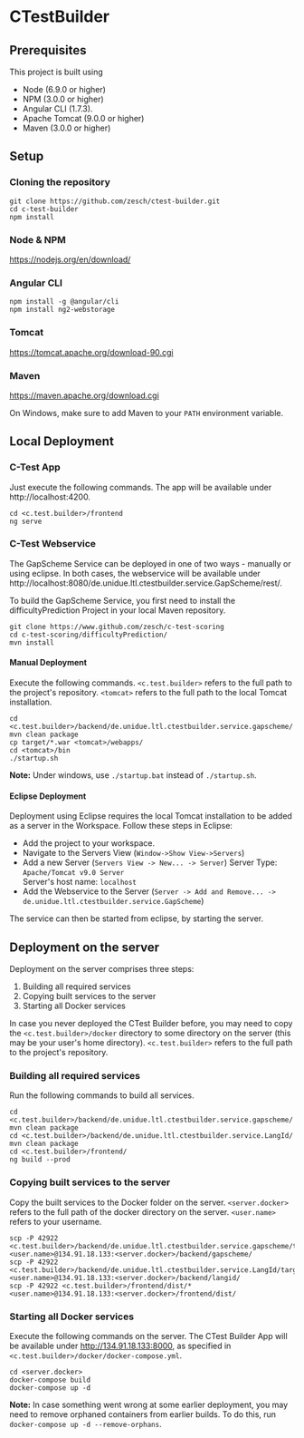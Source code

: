 # CTestBuilder

## Prerequisites
This project is built using 

+ Node (6.9.0 or higher)
+ NPM  (3.0.0 or higher) 
+ Angular CLI (1.7.3). 
+ Apache Tomcat (9.0.0 or higher)
+ Maven (3.0.0 or higher)

## Setup

### Cloning the repository
```
git clone https://github.com/zesch/ctest-builder.git
cd c-test-builder
npm install
```

### Node & NPM

https://nodejs.org/en/download/

### Angular CLI

```
npm install -g @angular/cli
npm install ng2-webstorage
```

### Tomcat

https://tomcat.apache.org/download-90.cgi

### Maven 

https://maven.apache.org/download.cgi

On Windows, make sure to add Maven to your `PATH` environment variable.

## Local Deployment

### C-Test App
Just execute the following commands. The app will be available under http://localhost:4200.

```
cd <c.test.builder>/frontend
ng serve
```

### C-Test Webservice

The GapScheme Service can be deployed in one of two ways - manually or using eclipse. 
In both cases, the webservice will be available under http://localhost:8080/de.unidue.ltl.ctestbuilder.service.GapScheme/rest/.

To build the GapScheme Service, you first need to install the difficultyPrediction Project in your local Maven repository.

```
git clone https://www.github.com/zesch/c-test-scoring
cd c-test-scoring/difficultyPrediction/
mvn install
```

#### Manual Deployment

Execute the following commands. 
`<c.test.builder>` refers to the full path to the project's repository. 
`<tomcat>` refers to the full path to the local Tomcat installation.

```
cd <c.test.builder>/backend/de.unidue.ltl.ctestbuilder.service.gapscheme/
mvn clean package
cp target/*.war <tomcat>/webapps/
cd <tomcat>/bin
./startup.sh 
```

**Note:** Under windows, use `./startup.bat` instead of `./startup.sh`.

#### Eclipse Deployment

Deployment using Eclipse requires the local Tomcat installation to be added as a server in the Workspace. Follow these steps in Eclipse:

+ Add the project to your workspace.
+ Navigate to the Servers View (`Window->Show View->Servers`) 
+ Add a new Server (`Servers View -> New... -> Server`)
  Server Type: `Apache/Tomcat v9.0 Server`  
  Server's host name: `localhost`  
+ Add the Webservice to the Server (`Server -> Add and Remove... -> de.unidue.ltl.ctestbuilder.service.GapScheme`)    

The service can then be started from eclipse, by starting the server.

## Deployment on the server

Deployment on the server comprises three steps:

1. Building all required services
2. Copying built services to the server
3. Starting all Docker services

In case you never deployed the CTest Builder before, you may need to copy the `<c.test.builder>/docker` directory to some directory on the server (this may be your user's home directory). `<c.test.builder>` refers to the full path to the project's repository.

### Building all required services

Run the following commands to build all services.
```
cd <c.test.builder>/backend/de.unidue.ltl.ctestbuilder.service.gapscheme/
mvn clean package
cd <c.test.builder>/backend/de.unidue.ltl.ctestbuilder.service.LangId/
mvn clean package
cd <c.test.builder>/frontend/
ng build --prod
```

### Copying built services to the server

Copy the built services to the Docker folder on the server. `<server.docker>` refers to the full path of the docker directory on the server. `<user.name>` refers to your username.

```
scp -P 42922 <c.test.builder>/backend/de.unidue.ltl.ctestbuilder.service.gapscheme/target/*.war <user.name>@134.91.18.133:<server.docker>/backend/gapscheme/
scp -P 42922 <c.test.builder>/backend/de.unidue.ltl.ctestbuilder.service.LangId/target/*.war <user.name>@134.91.18.133:<server.docker>/backend/langid/
scp -P 42922 <c.test.builder>/frontend/dist/* <user.name>@134.91.18.133:<server.docker>/frontend/dist/
```

### Starting all Docker services

Execute the following commands on the server. The CTest Builder App will be available under http://134.91.18.133:8000, as specified in `<c.test.builder>/docker/docker-compose.yml`.

```
cd <server.docker>
docker-compose build
docker-compose up -d
```

**Note:** In case something went wrong at some earlier deployment, you may need to remove orphaned containers from earlier builds. To do this, run `docker-compose up -d --remove-orphans`.